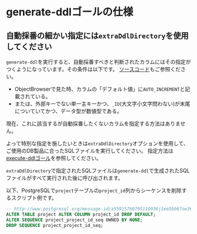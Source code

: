 # generate-ddlゴールの仕様

## 自動採番の細かい指定には`extraDdlDirectory`を使用してください

`generate-ddl`を実行すると、自動採番すべきと判断されたカラムにはその指定がつくようになっています。その条件は以下です。
[ソースコード](../src/main/java/jp/co/tis/gsp/tools/db/beans/Column.java#L74)もご参照ください。

- ObjectBrowserで見た時、カラムの「デフォルト値」に`AUTO_INCREMENT`と記載されている。
- または、外部キーでない単一主キーかつ、`_ID`(大文字小文字問わない)が末尾についていてかつ、データ型が数値型である。

現在、これに該当するが自動採番したくないカラムを指定する方法はありません。

よって特別な指定を施したいときは`extraDdlDirectory`オプションを使用して、
ご使用のDB製品に合ったSQLファイルを実行してください。
指定方法は[execute-ddlゴール](README.md#execute-ddl)を参照してください。

`extraDdlDirectory`で指定されたSQLファイルは`generate-ddl`で生成されたSQLファイルがすべて実行された後に呼び出されます。

以下、PostgreSQLで`project`テーブルの`project_id`列からシーケンスを削除するスクリプト例です。

```sql
-- http://www.postgresql.org/message-id/a55915760705110936j1ee5bb67oe366c9161c92fc33@mail.gmail.com
ALTER TABLE project ALTER COLUMN project_id DROP DEFAULT;
ALTER SEQUENCE project_project_id_seq OWNED BY NONE;
DROP SEQUENCE project_project_id_seq;
```